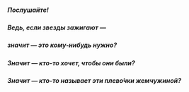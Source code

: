 ##### Послушайте!
##### Ведь, если звезды зажигают —
##### значит — это кому-нибудь нужно?
##### Значит — кто-то хочет, чтобы они были?
##### Значит — кто-то называет эти плево́чки жемчужиной?